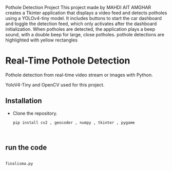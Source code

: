 Pothole Detection Project
This project made by MAHDI AIT AMGHAR creates a Tkinter application that displays a video feed and detects potholes using a YOLOv4-tiny model. It includes buttons to start the car dashboard and toggle the detection feed, which only activates after the dashboard initialization. When potholes are detected, the application plays a beep sound, with a double beep for large, close potholes. pothole detections are highlighted with yellow rectangles

# Real-Time Pothole Detection

Pothole detection from real-time video stream or images with Python.

YoloV4-Tiny and OpenCV used for this project.

## Installation

- Clone the repository.
  ```bash
  pip install cv2 , geocoder , numpy , tkinter , pygame 




##  run the code 
 ```bash

finalisma.py 




